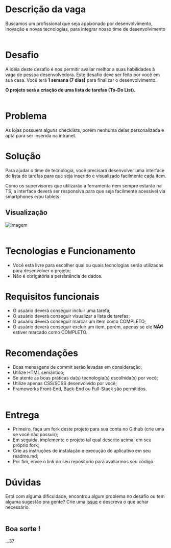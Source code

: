 # **Descrição da vaga**
Buscamos um profissional que seja apaixonado por desenvolvimento, inovação e novas tecnologias, para integrar nosso time de desenvolvimento
<br><br>

# Desafio
A idéia deste desafio é nos permitir avaliar melhor a suas habilidades à vaga de pessoa desenvolvedora. Este desafio deve ser feito por você em sua casa. Você terá **1 semana (7 dias)** para finalizar o desenvolvimento.

**O projeto será a criação de uma lista de tarefas (To-Do List).**
<br><br>

# Problema
As lojas possuem alguns checklists, porém nenhuma delas personalizada e apta para ser inserida na intranet.

# Solução
Para ajudar o time de tecnologia, você precisará desenvolver uma interface de lista de tarefas para que seja inserido e visualizado facilmente cada item.

Como os supervisores que utilizarão a ferramenta nem sempre estarão na TS, a interface deverá ser responsiva para que seja facilmente acessível via smartphones e/ou tablets.

## Visualização
![Imagem](https://media0.giphy.com/media/3jKKWaaXCG7vvD2xsQ/giphy.webp)
<br><br>

# Tecnologias e Funcionamento
- Você está livre para escolher qual ou quais tecnologias serão utilizadas para desenvolver o projeto;
- Não é obrigatória a persistência de dados.

# Requisitos funcionais
- O usuário deverá conseguir incluir uma tarefa;
- O usuário deverá conseguir visualizar a lista de tarefas;
- O usuário deverá conseguir marcar um item como COMPLETO;
- O usuário deverá conseguir excluir um item, porém, apenas se ele **NÃO** estiver marcado como COMPLETO.

# Recomendações
- Boas mensagens de commit serão levadas em consideração;
- Utilize HTML semântico;
- Se atente as boas práticas da(s) tecnologia(s) escolhida(s) por você;
- Utilize apenas CSS/SCSS desenvolvido por você;
- Frameworks Front-End, Back-End ou Full-Stack são permitidos.
<br><br>

# Entrega
- Primeiro, faça um fork deste projeto para sua conta no Github (crie uma se você não possuir);
- Em seguida, implemente o projeto tal qual descrito acima, em seu próprio fork;
- Crie as instruções de instalação e execução do aplicativo em seu readme.md;
- Por fim, envie o link do seu repositorio para avaliarmos seu código.

# Dúvidas
Está com alguma dificuldade, encontrou algum problema no desafio ou tem alguma sugestão pra gente? Crie uma [issue](https://github.com/Play-One/dev-challenge/issues) e descreva o que achar necessário.
<br>
<br>
## **Boa sorte !**
...37

